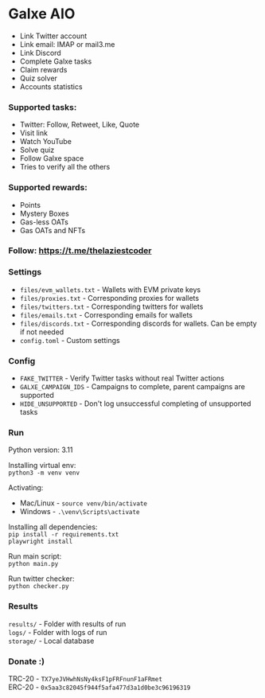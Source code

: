 # Galxe AIO

 - Link Twitter account
 - Link email: IMAP or mail3.me
 - Link Discord
 - Complete Galxe tasks
 - Claim rewards
 - Quiz solver
 - Accounts statistics

### Supported tasks:
 - Twitter: Follow, Retweet, Like, Quote
 - Visit link
 - Watch YouTube
 - Solve quiz
 - Follow Galxe space
 - Tries to verify all the others

### Supported rewards:
 - Points
 - Mystery Boxes
 - Gas-less OATs
 - Gas OATs and NFTs

### Follow: https://t.me/thelaziestcoder

### Settings
 - `files/evm_wallets.txt` - Wallets with EVM private keys
 - `files/proxies.txt` - Corresponding proxies for wallets
 - `files/twitters.txt` - Corresponding twitters for wallets
 - `files/emails.txt` - Corresponding emails for wallets
 - `files/discords.txt` - Corresponding discords for wallets. Can be empty if not needed
 - `config.toml` - Custom settings

### Config
 - `FAKE_TWITTER` - Verify Twitter tasks without real Twitter actions
 - `GALXE_CAMPAIGN_IDS` - Campaigns to complete, parent campaigns are supported
 - `HIDE_UNSUPPORTED` - Don't log unsuccessful completing of unsupported tasks

### Run

Python version: 3.11

Installing virtual env: \
`python3 -m venv venv`

Activating:
 - Mac/Linux - `source venv/bin/activate`
 - Windows - `.\venv\Scripts\activate`

Installing all dependencies: \
`pip install -r requirements.txt` \
`playwright install`

Run main script: \
`python main.py`

Run twitter checker: \
`python checker.py`

### Results

`results/` - Folder with results of run \
`logs/` - Folder with logs of run \
`storage/` - Local database

### Donate :)

TRC-20 - `TX7yeJVHwhNsNy4ksF1pFRFnunF1aFRmet` \
ERC-20 - `0x5aa3c82045f944f5afa477d3a1d0be3c96196319`
